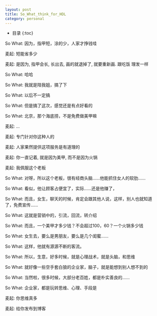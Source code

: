 ```yaml
---
layout: post
title: So_What_think_for_HDL
category: personal
---
```

* 目录
{:toc}

So What:
因为，指甲短，涂的少，人家才挣钱哇  

麦起:
短能省多少  

麦起:
是因为, 指甲会长, 长出去, 画的就退掉了, 就要重新画. 跟吃饭 理发一样  

So What:
哈哈  

So What:
我就是陪我姐，搞了下  

So What:
以后不一定搞  

So What:
但是搞了这次，感觉还是有点好看的  

So What:
北京，那个海底捞，不是免费做美甲嘛  

麦起:
...  

麦起:
专门针对你这种人的  

麦起:
人家果然提供这项服务是有道理的  

麦起:
你一直记着, 就是因为美甲, 而不是因为火锅  

麦起:
我佩服这个老板  

So What:
对呀，所以这个老板，很有经商头脑……他能抓住女人的软肋……  

So What:
看似，他让顾客占便宜了，实际……还是他赚了，  

So What:
而且，女生，聊天的时候，肯定会跟其他人说，这样，别人也就知道了，免费宣传……  

So What:
这就是营销中的，引流，回流，转介绍  

So What:
而且，一个美甲才多少钱？不会超过100，60？一个火锅多少钱  

So What:
女生去，要么是男朋友，要么是几个闺蜜……  

So What:
这样，他就有源源不断的客流。  

So What:
所以，生意，好多时候，就是心理战术，就是头脑，和思维  

So What:
就好像一些空手套白狼的企业家，脑子，就是能想到别人想不到的  

So What:
当然啦，很多时候，大部分老百姓，都是朴实善良的……  

So What:
企业家，都是玩转思维、心理、手段是  

麦起:
你思维真多  

麦起:
给你发布到博客  


